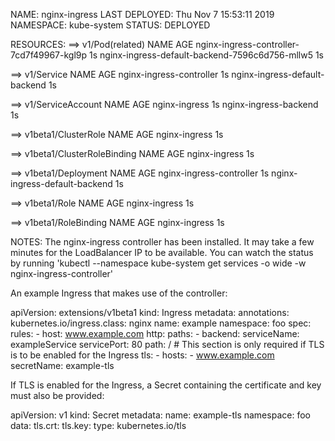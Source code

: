 NAME:   nginx-ingress
LAST DEPLOYED: Thu Nov  7 15:53:11 2019
NAMESPACE: kube-system
STATUS: DEPLOYED

RESOURCES:
==> v1/Pod(related)
NAME                                            AGE
nginx-ingress-controller-7cd7f49967-kgl9p       1s
nginx-ingress-default-backend-7596c6d756-mllw5  1s

==> v1/Service
NAME                           AGE
nginx-ingress-controller       1s
nginx-ingress-default-backend  1s

==> v1/ServiceAccount
NAME                   AGE
nginx-ingress          1s
nginx-ingress-backend  1s

==> v1beta1/ClusterRole
NAME           AGE
nginx-ingress  1s

==> v1beta1/ClusterRoleBinding
NAME           AGE
nginx-ingress  1s

==> v1beta1/Deployment
NAME                           AGE
nginx-ingress-controller       1s
nginx-ingress-default-backend  1s

==> v1beta1/Role
NAME           AGE
nginx-ingress  1s

==> v1beta1/RoleBinding
NAME           AGE
nginx-ingress  1s


NOTES:
The nginx-ingress controller has been installed.
It may take a few minutes for the LoadBalancer IP to be available.
You can watch the status by running 'kubectl --namespace kube-system get services -o wide -w nginx-ingress-controller'

An example Ingress that makes use of the controller:

  apiVersion: extensions/v1beta1
  kind: Ingress
  metadata:
    annotations:
      kubernetes.io/ingress.class: nginx
    name: example
    namespace: foo
  spec:
    rules:
      - host: www.example.com
        http:
          paths:
            - backend:
                serviceName: exampleService
                servicePort: 80
              path: /
    # This section is only required if TLS is to be enabled for the Ingress
    tls:
        - hosts:
            - www.example.com
          secretName: example-tls

If TLS is enabled for the Ingress, a Secret containing the certificate and key must also be provided:

  apiVersion: v1
  kind: Secret
  metadata:
    name: example-tls
    namespace: foo
  data:
    tls.crt: <base64 encoded cert>
    tls.key: <base64 encoded key>
  type: kubernetes.io/tls